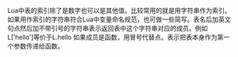 Lua中表的索引除了是数字也可以是其他值。比较常用的就是用字符串作为索引。
如果用作索引的字符串符合Lua中变量命名规范，也可做一些简写。表名后加英文句点然后加不带引号的字符串表示返回表中这个字符串对应的成员。例如L['hello']等价于L.hello
如果成员是函数，用冒号代替点。表示把表本身作为第一个参数传递给函数。